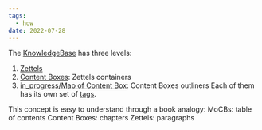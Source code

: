 ```yaml
---
tags:
  - how
date: 2022-07-28
---
```


The [KnowledgeBase](..\KnowledgeBase.md) has three levels:

1. [Zettels](..\Zettel.md)
1. [Content Boxes](..\Content%20Box.md): Zettels containers
1. [in_progress/Map of Content Box](..\in_progress\Map%20of%20Content%20Box.md): Content Boxes outliners
   Each of them has its own set of [tags](..\in_progress\Tags.md).

This concept is easy to understand through a book analogy:
MoCBs: table of contents
Content Boxes: chapters
Zettels: paragraphs
